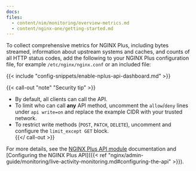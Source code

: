 ```yaml
---
docs:
files:
  - content/nim/monitoring/overview-metrics.md
  - content/nginx-one/getting-started.md
---
```


To collect comprehensive metrics for NGINX Plus, including bytes streamed, information about upstream systems and caches, and counts of all HTTP status codes, add the following to your NGINX Plus configuration file, for example `/etc/nginx/nginx.conf` or an included file:

{{< include "config-snippets/enable-nplus-api-dashboard.md" >}}

{{< call-out "note" "Security tip" >}}
- By default, all clients can call the API.  
- To limit who can call **any** API method, uncomment the `allow`/`deny` lines under `api write=on` and replace the example CIDR with your trusted network.  
- To restrict write methods (`POST`, `PATCH`, `DELETE`), uncomment and configure the `limit_except GET` block.  
{{</ call-out >}}

For more details, see the [NGINX Plus API module](https://nginx.org/en/docs/http/ngx_http_api_module.html) documentation and [Configuring the NGINX Plus API]({{< ref "nginx/admin-guide/monitoring/live-activity-monitoring.md#configuring-the-api" >}}).